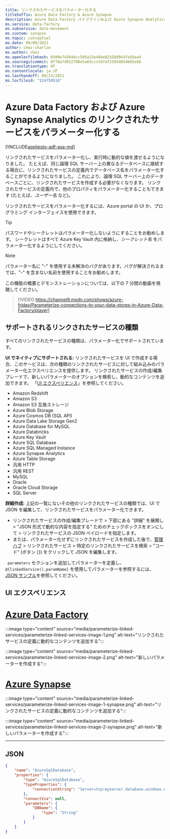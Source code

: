 ```yaml
---
title: リンクされたサービスをパラメーター化する
titleSuffix: Azure Data Factory & Azure Synapse
description: Azure Data Factory パイプラインおよび Azure Synapse Analytics パイプラインのリンクされたサービスをパラメーター化し、実行時に動的な値を渡す方法について説明します。
ms.service: data-factory
ms.subservice: data-movement
ms.custom: synapse
ms.topic: conceptual
ms.date: 09/09/2021
author: chez-charlie
ms.author: chez
ms.openlocfilehash: 6500e743644cc505a15e44be02358d943fa5baa4
ms.sourcegitcommit: 0770a7d91278043a83ccc597af25934854605e8b
ms.translationtype: HT
ms.contentlocale: ja-JP
ms.lasthandoff: 09/13/2021
ms.locfileid: "124750510"
---
```

# <a name="parameterize-linked-services-in-azure-data-factory-and-azure-synapse-analytics"></a>Azure Data Factory および Azure Synapse Analytics のリンクされたサービスをパラメーター化する

[!INCLUDE[appliesto-adf-asa-md](includes/appliesto-adf-asa-md.md)]

リンクされたサービスをパラメーター化し、実行時に動的な値を渡せるようになりました。 たとえば、同じ論理 SQL サーバー上の異なるデータベースに接続する場合に、リンクされたサービスの定義内でデータベース名をパラメーター化することができるようになりました。 これにより、論理 SQL サーバー上のデータベースごとに、リンクされたサービスを作成する必要がなくなります。 リンクされたサービスの定義内で、他のプロパティをパラメーター化することもできます (たとえば、*ユーザー名* など)。

リンクされたサービスをパラメーター化するには、Azure portal の UI か、プログラミング インターフェイスを使用できます。

> [!TIP]
> パスワードやシークレットはパラメーター化しないようにすることをお勧めします。 シークレットはすべて Azure Key Vault 内に格納し、*シークレット名* をパラメーター化するようにしてください。

> [!Note]
> パラメーター名に "-" を使用する未解決のバグがあります。バグが解決されるまでは、"-" を含まない名前を使用することをお勧めします。

この機能の概要とデモンストレーションについては、以下の 7 分間の動画を視聴してください。

> [!VIDEO https://channel9.msdn.com/shows/azure-friday/Parameterize-connections-to-your-data-stores-in-Azure-Data-Factory/player]

## <a name="supported-linked-service-types"></a>サポートされるリンクされたサービスの種類

すべてのリンクされたサービスの種類は、パラメーター化でサポートされています。

**UI でネイティブにサポートされる:** リンクされたサービスを UI で作成する場合、このサービスは、次の種類のリンクされたサービスに対して組み込みのパラメーター化エクスペリエンスを提供します。 リンクされたサービスの作成/編集ブレードで、新しいパラメーターのオプションを検索し、動的なコンテンツを追加できます。 「[UI エクスペリエンス](#ui-experience)」を参照してください。

- Amazon Redshift
- Amazon S3
- Amazon S3 互換ストレージ
- Azure Blob Storage
- Azure Cosmos DB (SQL API)
- Azure Data Lake Storage Gen2
- Azure Database for MySQL
- Azure Databricks
- Azure Key Vault
- Azure SQL Database 
- Azure SQL Managed Instance
- Azure Synapse Analytics 
- Azure Table Storage
- 汎用 HTTP
- 汎用 REST
- MySQL
- Oracle
- Oracle Cloud Storage
- SQL Server

**詳細作成:** 上記の一覧にないその他のリンクされたサービスの種類では、UI で JSON を編集して、リンクされたサービスをパラメーター化できます。

- リンクされたサービスの作成/編集ブレードで > 下部にある "詳細" を展開し > "JSON 形式で動的な内容を指定する" ためのチェックボックスをオンにして > リンクされたサービスの JSON ペイロードを指定します。 
- または、パラメーター化せずにリンクされたサービスを作成した後で、[管理ハブ](author-visually.md#management-hub) > リンクされたサービス > 特定のリンクされたサービスを検索 > "コード" (ボタン {}) をクリックして JSON を編集します。 

` parameters` セクションを追加してパラメーターを定義し、` @{linkedService().paramName} ` を使用してパラメーターを参照するには、[JSON サンプル](#json)を参照してください。

## <a name="ui-experience"></a>UI エクスペリエンス

# <a name="azure-data-factory"></a>[Azure Data Factory](#tab/data-factory)

:::image type="content" source="media/parameterize-linked-services/parameterize-linked-services-image-1.png" alt-text="リンクされたサービスの定義に動的なコンテンツを追加する":::

:::image type="content" source="media/parameterize-linked-services/parameterize-linked-services-image-2.png" alt-text="新しいパラメーターを作成する":::

# <a name="azure-synapse"></a>[Azure Synapse](#tab/synapse-analytics)

:::image type="content" source="media/parameterize-linked-services/parameterize-linked-services-image-1-synapse.png" alt-text="リンクされたサービスの定義に動的なコンテンツを追加する":::

:::image type="content" source="media/parameterize-linked-services/parameterize-linked-services-image-2-synapse.png" alt-text="新しいパラメーターを作成する":::

---

## <a name="json"></a>JSON

```json
{
    "name": "AzureSqlDatabase",
    "properties": {
        "type": "AzureSqlDatabase",
        "typeProperties": {
            "connectionString": "Server=tcp:myserver.database.windows.net,1433;Database=@{linkedService().DBName};User ID=user;Password=fake;Trusted_Connection=False;Encrypt=True;Connection Timeout=30"
        },
        "connectVia": null,
        "parameters": {
            "DBName": {
                "type": "String"
            }
        }
    }
}
```
